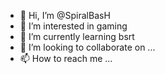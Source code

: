 - 👋 Hi, I’m @SpiralBasH
- 👀 I’m interested in gaming
- 🌱 I’m currently learning bsrt
- 💞️ I’m looking to collaborate on ...
- 📫 How to reach me ...

<!---
SpiralBasH/SpiralBasH is a ✨ special ✨ repository because its `README.md` (this file) appears on your GitHub profile.
You can click the Preview link to take a look at your changes.
--->
